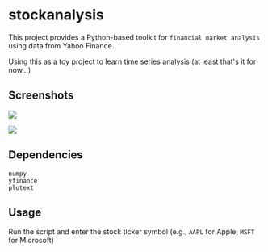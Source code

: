 # stockanalysis
This project provides a Python-based toolkit for `financial market analysis` using data from Yahoo Finance.

Using this as a toy project to learn time series analysis (at least that's it for now...)

## Screenshots
![](img/1.png)

![](img/2.png)

## Dependencies
```
numpy
yfinance
plotext
```

## Usage  
Run the script and enter the stock ticker symbol (e.g., `AAPL` for Apple, `MSFT` for Microsoft)
